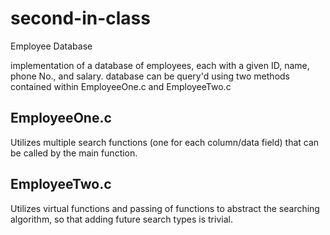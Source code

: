 # second-in-class

Employee Database

implementation of a database of employees, each with a given ID, name, phone No., and salary.
database can be query'd using two methods contained within EmployeeOne.c and EmployeeTwo.c

## EmployeeOne.c
Utilizes multiple search functions (one for each column/data field) that can be called by the main function.

## EmployeeTwo.c
Utilizes virtual functions and passing of functions to abstract the searching algorithm, so that adding future search types is trivial.
